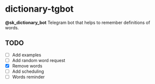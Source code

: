 # dictionary-tgbot

**@sk_dictionary_bot**
Telegram bot that helps to remember definitions of words.

## TODO

- [ ] Add examples
- [ ] Add random word request
- [x] Remove words
- [ ] Add scheduling
- [ ] Words reminder
